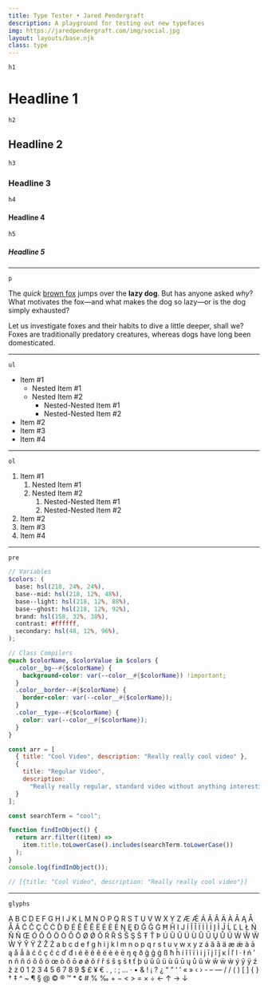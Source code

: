 ```yaml
---
title: Type Tester • Jared Pendergraft
description: A playground for testing out new typefaces
img: https://jaredpendergraft.com/img/social.jpg
layout: layouts/base.njk
class: type
---
```


`h1`

# Headline 1

`h2`

## Headline 2

`h3`

### Headline 3

`h4`

#### Headline 4

`h5`

##### Headline 5

***

`p`

The *quick* [brown fox](https://en.wikipedia.org/wiki/The_quick_brown_fox_jumps_over_the_lazy_dog) jumps over the **lazy dog**. But has anyone asked *why*? What motivates the fox—and what makes the dog so lazy—or is the dog simply exhausted?

Let us investigate foxes and their habits to dive a little deeper, shall we? Foxes are traditionally predatory creatures, whereas dogs have long been domesticated.

***

`ul`

- Item #1
	- Nested Item #1
	- Nested Item #2
		- Nested-Nested Item #1
		- Nested-Nested Item #2
- Item #2
- Item #3
- Item #4

***

`ol`

1. Item #1
	1. Nested Item #1
	2. Nested Item #2
		1. Nested-Nested Item #1
		2. Nested-Nested Item #2
2. Item #2
3. Item #3
4. Item #4

***

`pre`

``` scss
// Variables
$colors: (
  base: hsl(218, 24%, 24%),
  base--mid: hsl(218, 12%, 48%),
  base--light: hsl(218, 12%, 88%),
  base--ghost: hsl(218, 12%, 92%),
  brand: hsl(158, 32%, 38%),
  contrast: #ffffff,
  secondary: hsl(48, 12%, 96%),
);

// Class Compilers
@each $colorName, $colorValue in $colors {
  .color__bg--#{$colorName} {
    background-color: var(--color__#{$colorName}) !important;
  }
  .color__border--#{$colorName} {
    border-color: var(--color__#{$colorName});
  }
  .color__type--#{$colorName} {
    color: var(--color__#{$colorName});
  }
}
```

``` javascript
const arr = [
  { title: "Cool Video", description: "Really really cool video" },
  {
    title: "Regular Video",
    description:
      "Really really regular, standard video without anything interesting"
  }
];

const searchTerm = "cool";

function findInObject() {
  return arr.filter((item) =>
    item.title.toLowerCase().includes(searchTerm.toLowerCase())
  );
}
console.log(findInObject());

// [{title: "Cool Video", description: "Really really cool video"}]
```

***

`glyphs`

A B C D E F G H I J K L M N O P Q R S T U V W X Y Z Æ Ǽ Á Ă Â Ä À Ā Ą Å Ǻ Ã Ć Č Ç Ĉ Ċ Ď Đ É Ĕ Ě Ê Ë Ė È Ē Ŋ Ę Ð Ğ Ĝ Ġ Ħ Ĥ I J Í Ĭ Î Ï İ Ì Ī Į Ĩ Ĵ Ĺ Ľ L Ł Ń Ň Ñ Œ Ó Ŏ Ô Ö Ò Ő Ō Ø Ǿ Õ Ŕ Ř Ś Š Ş Ŝ Ŧ Ť Þ Ú Ŭ Û Ü Ù Ű Ū Ų Ů Ũ Ẃ Ŵ Ẅ Ẁ Ý Ŷ Ÿ Ź Ž Ż a b c d e f g h i j k l m n o p q r s t u v w x y z á ă â ä æ ǽ à ā ą å ǻ ã ć č ç ĉ ċ ď đ ı é ĕ ě ê ë ė è ē ŋ ę ð ğ ĝ ġ ß ħ ĥ í ĭ î ï ì i j ī į ĩ ĵ ĸ ĺ ľ l · ł ń ʼ n ň ñ ó ŏ ô ö œ ò ő ō ø ǿ õ ŕ ř ś š ş ŝ ŧ ť þ ú ŭ û ü ù ű ū ų ů ũ ẃ ŵ ẅ ẁ ý ŷ ÿ ź ž ż 0 1 2 3 4 5 6 7 8 9 $ £ ¥ € . , : ; … · • & ! ¡ ? ¿ “ ” ‘ ’ « » ‹ › - – — / / ( ) [ ] { } † ‡ ^ ~ ¶ § @ © ® ™ * ¢ # % ‰ + − < > = × ÷ ← ↑ → ↓